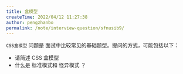 ```yaml
---
title: 盒模型
createTime: 2022/04/12 11:27:38
author: pengzhanbo
permalink: /note/interview-question/sfnusib9/
---
```


`CSS盒模型` 问题是 面试中比较常见的基础题型。提问的方式，可能包括以下：

- 请简述 CSS 盒模型
- 什么是 标准模式和 怪异模式 ？


